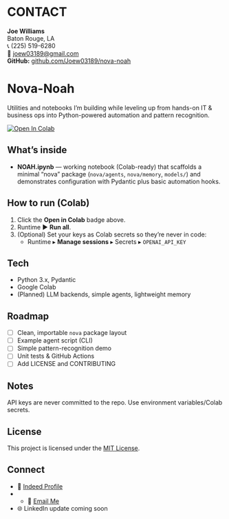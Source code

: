 # CONTACT
**Joe Williams**  
Baton Rouge, LA  
📞 (225) 519-6280  
📧 [joew03189@gmail.com](mailto:joew03189@gmail.com)  
**GitHub:** [github.com/Joew03189/nova-noah](https://github.com/Joew03189/nova-noah)
# Nova-Noah
Utilities and notebooks I’m building while leveling up from hands-on IT & business ops into Python-powered automation and pattern recognition.

[![Open In Colab](https://colab.research.google.com/assets/colab-badge.svg)](https://colab.research.google.com/github/Joew03189/nova-noah/blob/main/NOAH.ipynb)

## What’s inside
- **NOAH.ipynb** — working notebook (Colab-ready) that scaffolds a minimal “nova” package (`nova/agents`, `nova/memory`, `models/`) and demonstrates configuration with Pydantic plus basic automation hooks.

## How to run (Colab)
1. Click the **Open in Colab** badge above.
2. Runtime ▶️ **Run all**.
3. (Optional) Set your keys as Colab secrets so they’re never in code:
   - Runtime ▸ **Manage sessions** ▸ Secrets ▸ `OPENAI_API_KEY`

## Tech
- Python 3.x, Pydantic
- Google Colab
- (Planned) LLM backends, simple agents, lightweight memory

## Roadmap
- [ ] Clean, importable `nova` package layout
- [ ] Example agent script (CLI)
- [ ] Simple pattern-recognition demo
- [ ] Unit tests & GitHub Actions
- [ ] Add LICENSE and CONTRIBUTING

## Notes
API keys are never committed to the repo. Use environment variables/Colab secrets.
## License
This project is licensed under the [MIT License](LICENSE).

## Connect
- 📄 [Indeed Profile](https://profile.indeed.com/p/joew-6866msh)
- - 📧 [Email Me](mailto:joew03189@gmail.com)
- 🌐 LinkedIn update coming soon
